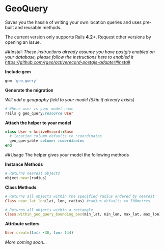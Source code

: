 # GeoQuery

Saves you the hassle of writing your own location queries and uses pre-built and reusable methods.

The current version only supports Rails **4.2+**. Request other versions by opening an issue.

##Install
*These instructions already assume you have postgis enabled on your database, please follow the instructions here to enabled it https://github.com/rgeo/activerecord-postgis-adapter#install*

**Include gem**
```ruby
gem 'geo_query'
```
**Generate the migration**

*Will add a geography field to your model (Skip if already exists)*
```ruby
# Where user is your model name
rails g geo_query:resource User
```
**Attach the helper to your model**
```ruby
class User < ActiveRecord::Base
  # location column defaults to :coordinates
  geo_queryable column: :coordinates
end
```

##Usage
The helper gives your model the following methods

**Instance Methods**
```ruby
# Returns nearest objects
object.near(radius)
```
**Class Methods**
```ruby
# Returns all objects within the specified radius ordered by nearest
Class.near_lat_lon(lat, lon, radius) #radius defaults to 500metres
```
```ruby
# Returns all objects within a rectangle
Class.within_geo_query_bounding_box(min_lat, min_lon, max_lat, max_lon)
```
**Attribute setters**
```ruby
User.create(lat: -38, lon: 144)
```

*More coming soon...*
